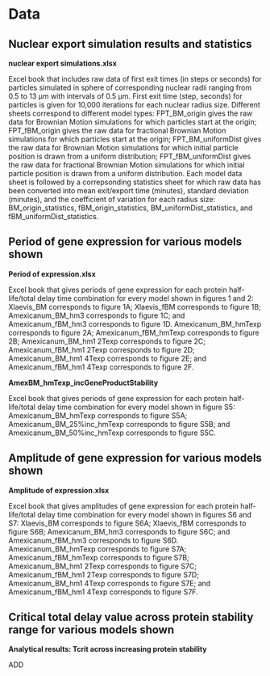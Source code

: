 # Data

## Nuclear export simulation results and statistics

__nuclear export simulations.xlsx__

Excel book that includes raw data of first exit times (in steps or seconds) for particles simulated in sphere of corresponding nuclear radii ranging from 0.5 to 13 µm with intervals of 0.5 µm. First exit time (step, seconds) for particles is given for 10,000 iterations for each nuclear radius size. Different sheets correspond to different model types: FPT_BM_origin gives the raw data for Brownian Motion simulations for which particles start at the origin; FPT_fBM_origin gives the raw data for fractional Brownian Motion simulations for which particles start at the origin; FPT_BM_uniformDist gives the raw data for Brownian Motion simulations for which initial particle position is drawn from a uniform distribution; FPT_fBM_uniformDist gives the raw data for fractional Brownian Motion simulations for which initial particle position is drawn from a uniform distribution. Each model data sheet is followed by a correpsonding statistics sheet for which raw data has been converted into mean exit/export time (minutes), standard deviation (minutes), and the coefficient of variation for each radius size: BM_origin_statistics, fBM_origin_statistics, BM_uniformDist_statistics, and fBM_uniformDist_statistics. 

## Period of gene expression for various models shown

__Period of expression.xlsx__

Excel book that gives periods of gene expression for each protein half-life/total delay time combination for every model shown in figures 1 and 2:
Xlaevis_BM corresponds to figure 1A; Xlaevis_fBM corresponds to figure 1B; Amexicanum_BM_hm3 corresponds to figure 1C; and Amexicanum_fBM_hm3 corresponds to figure 1D. Amexicanum_BM_hmTexp corresponds to figure 2A; Amexicanum_fBM_hmTexp corresponds to figure 2B; Amexicanum_BM_hm1 2Texp corresponds to figure 2C; Amexicanum_fBM_hm1 2Texp corresponds to figure 2D; Amexicanum_BM_hm1 4Texp corresponds to figure 2E; and Amexicanum_fBM_hm1 4Texp corresponds to figure 2F.  

__AmexBM_hmTexp_incGeneProductStability__

Excel book that gives periods of gene expression for each protein half-life/total delay time combination for every model shown in figure S5:
Amexicanum_BM_hmTexp corresponds to figure S5A; Amexicanum_BM_25%inc_hmTexp corresponds to figure S5B; and Amexicanum_BM_50%inc_hmTexp corresponds to figure S5C. 

## Amplitude of gene expression for various models shown

__Amplitude of expression.xlsx__

Excel book that gives amplitudes of gene expression for each protein half-life/total delay time combination for every model shown in figures S6 and S7: Xlaevis_BM corresponds to figure S6A; Xlaevis_fBM corresponds to figure S6B; Amexicanum_BM_hm3 corresponds to figure S6C; and Amexicanum_fBM_hm3 corresponds to figure S6D. Amexicanum_BM_hmTexp corresponds to figure S7A; Amexicanum_fBM_hmTexp corresponds to figure S7B; Amexicanum_BM_hm1 2Texp corresponds to figure S7C; Amexicanum_fBM_hm1 2Texp corresponds to figure S7D; Amexicanum_BM_hm1 4Texp corresponds to figure S7E; and Amexicanum_fBM_hm1 4Texp corresponds to figure S7F. 

## Critical total delay value across protein stability range for various models shown

__Analytical results: Tcrit across increasing protein stability__

ADD
